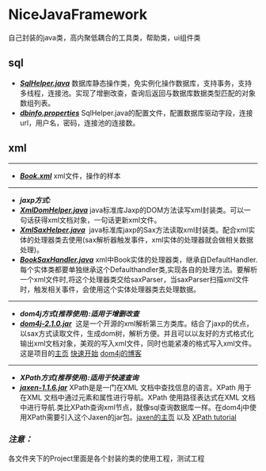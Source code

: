 # NiceJavaFramework
自己封装的java类，高内聚低耦合的工具类，帮助类，ui组件类


## sql
- ***[SqlHelper.java](https://github.com/ismyblue/NiceJavaFramework/blob/master/sql/SqlHelper.java)*** 数据库静态操作类，免实例化操作数据库，支持事务，支持多线程，连接池。实现了增删改查，查询后返回与数据库数据类型匹配的对象数组列表。
- ***[dbinfo.properties](https://github.com/ismyblue/NiceJavaFramework/blob/master/sql/dbinfo.properties)*** SqlHelper.java的配置文件，配置数据库驱动字段，连接url，用户名，密码，连接池的连接数。

## xml
-------------
- ***[Book.xml](https://github.com/ismyblue/NiceJavaFramework/blob/master/xml/Book.xml)***  xml文件，操作的样本

-----------------
- ***jaxp方式:***
- ***[XmlDomHelper.java](https://github.com/ismyblue/NiceJavaFramework/blob/master/xml/XmlDomHelper.java)*** java标准库Jaxp的DOM方法读写xml封装类。可以一句话获得xml文档对象，一句话更新xml文件。
- ***[XmlSaxHelper.java](https://github.com/ismyblue/NiceJavaFramework/blob/master/xml/XmlSaxHelper.java)***  java标准库jaxp的Sax方法读取xml封装类。配合xml实体的处理器类去使用(sax解析器触发事件，xml实体的处理器就会做相关数据处理)。
- ***[BookSaxHandler.java](https://github.com/ismyblue/NiceJavaFramework/blob/master/xml/BookSaxHandler.java)*** xml中Book实体的处理器类，继承自DefaultHandler. 每个实体类都要单独继承这个Defaulthandler类,实现各自的处理方法。要解析一个xml文件时,将这个处理器类交给saxParser，当saxParser扫描xml文件时，触发相关事件，会使用这个实体处理器类去处理数据。

-----------------
- ***dom4j方式(推荐使用):适用于增删改查***
- ***[dom4j-2.1.0.jar](https://github.com/ismyblue/NiceJavaFramework/blob/master/xml/dom4j-2.1.0.jar)***  这是一个开源的xml解析第三方类库。结合了jaxp的优点，以sax方式读取文件，生成dom树，解析方便。并且可以以友好的方式格式化输出xml文档对象，美观的写入xml文件，同时也能紧凑的格式写入xml文件。
这是项目的[主页](https://github.com/dom4j/dom4j)
[快速开始](https://github.com/dom4j/dom4j/wiki/Quick-Start-Guide)
[dom4j的博客](https://dom4j.github.io/)

-----------------
- ***XPath方式(推荐使用):适用于快速查询***
- ***[jaxen-1.1.6.jar](https://github.com/ismyblue/NiceJavaFramework/blob/master/xml/jaxen-1.1.6.jar)***  XPath是是一门在XML 文档中查找信息的语言。XPath 用于在XML 文档中通过元素和属性进行导航。XPath 使用路径表达式在XML 文档中进行导航.类比XPath查询xml节点，就像sql查询数据库一样。在dom4j中使用XPath需要引入这个Jaxen的jar包。[jaxen的主页](https://github.com/jaxen-xpath/jaxen) 以及 [XPath tutorial](http://zvon.org/xxl/XPathTutorial/General/examples.html)

### ***注意：***
各文件夹下的Project里面是各个封装的类的使用工程，测试工程
